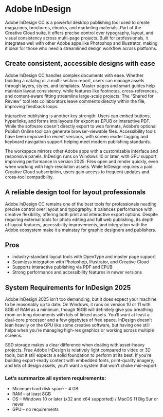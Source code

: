 # Adobe InDesign 
Adobe InDesign CC is a powerful desktop publishing tool used to create magazines, brochures, ebooks, and marketing materials. Part of the Creative Cloud suite, it offers precise control over typography, layout, and visual consistency across multi-page projects. Built for professionals, it integrates well with other Adobe apps like Photoshop and Illustrator, making it ideal for those who need a streamlined design workflow across platforms.

## Create consistent, accessible designs with ease
Adobe InDesign CC handles complex documents with ease. Whether building a catalog or a multi-section report, users can manage assets through layers, styles, and templates. Master pages and smart guides help maintain layout consistency, while features like footnotes, cross-references, and content-aware fitting streamline large-scale projects. The “Shared for Review” tool lets collaborators leave comments directly within the file, improving feedback loops.

Interactive publishing is another key strength. Users can embed buttons, hyperlinks, and forms into layouts for export as EPUB or interactive PDF. While the software doesn't directly export to web formats, Adobe’s optional Publish Online tool can generate browser-viewable files. Accessibility tools have been improved in recent versions, with screen reader tagging and keyboard navigation support helping meet modern publishing standards.

The workspace mirrors other Adobe apps with a customizable interface and responsive panels. InDesign runs on Windows 10 or later, with GPU support improving performance in version 2025. Files open and render quickly, even when working with high-resolution assets. While InDesign requires a paid Creative Cloud subscription, users gain access to frequent updates and cross-tool compatibility.

## A reliable design tool for layout professionals
Adobe InDesign CC remains one of the best tools for professionals needing precise control over layout and typography. It balances performance with creative flexibility, offering both print and interactive export options. Despite requiring external tools for photo editing and full web publishing, its depth of layout features, accessibility improvements, and integration with the Adobe ecosystem make it a mainstay for graphic designers and publishers.
## Pros
- Industry-standard layout tools with OpenType and master page support
- Seamless integration with Photoshop, Illustrator, and Creative Cloud
- Supports interactive publishing via PDF and EPUB
- Strong performance and accessibility features in newer versions
## System Requirements for InDesign 2025
Adobe InDesign 2025 isn’t too demanding, but it does expect your machine to be reasonably up to date. On Windows, it runs on version 10 or 11 with 8GB of RAM as a minimum, though 16GB will definitely give you breathing room on long documents with lots of linked assets. You’ll want at least a dual-core processor and a few gigabytes of free space. InDesign doesn’t lean heavily on the GPU like some creative software, but having one still helps when you’re managing high-res graphics or working across multiple screens.

SSD storage makes a clear difference when dealing with asset-heavy projects. Free Adobe InDesign is relatively light compared to video or 3D tools, but it still expects a solid foundation to perform at its best. If you’re building export-ready content with embedded fonts, print-quality imagery, and lots of design assets, you’ll want a system that won’t choke mid-export.

### Let’s summarize all system requirements:

- Minimum hard disk space – 4 GB
- RAM – at least 8GB
- OS – Windows 10 or later (x32 and x64 supported) / MacOS 11 Big Sur or never
- GPU – no requirements
